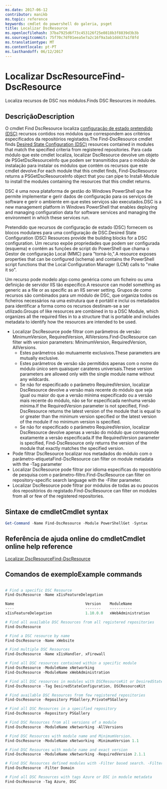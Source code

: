 ```yaml
---
ms.date: 2017-06-12
contributor: manikb
ms.topic: reference
keywords: cmdlet do powershell do galeria, psget
title: Localizar DscResource
ms.openlocfilehash: 37ba7925d6f73c453126f25e0818b3f8839d3b3b
ms.sourcegitcommit: 75f70c7df01eea5e7a2c16f9a3ab1dd437a1f8fd
ms.translationtype: MT
ms.contentlocale: pt-PT
ms.lasthandoff: 06/12/2017
---
```

# <a name="find-dscresource"></a><span data-ttu-id="191fa-103">Localizar DscResource</span><span class="sxs-lookup"><span data-stu-id="191fa-103">Find-DscResource</span></span>

<span data-ttu-id="191fa-104">Localiza recursos de DSC nos módulos.</span><span class="sxs-lookup"><span data-stu-id="191fa-104">Finds DSC Resources in modules.</span></span>

## <a name="description"></a><span data-ttu-id="191fa-105">Descrição</span><span class="sxs-lookup"><span data-stu-id="191fa-105">Description</span></span>

<span data-ttu-id="191fa-106">O cmdlet Find DscResource localiza [configuração de estado pretendido (DSC)](https://msdn.microsoft.com/en-us/PowerShell/dsc/overview) recursos contidos nos módulos que correspondem aos critérios especificados da repositórios registados.</span><span class="sxs-lookup"><span data-stu-id="191fa-106">The Find-DscResource cmdlet finds [Desired State Configuration (DSC)](https://msdn.microsoft.com/en-us/PowerShell/dsc/overview) resources contained in modules that match the specified criteria from registered repositories.</span></span>
<span data-ttu-id="191fa-107">Para cada módulo que este cmdlet localiza, localizar DscResource devolve um objeto de PSGetDscResourceInfo que podem ser transmitidos para o módulo de instalação para instalar os módulos que contém os recursos que este cmdlet devolve.</span><span class="sxs-lookup"><span data-stu-id="191fa-107">For each module that this cmdlet finds, Find-DscResource returns a PSGetDscResourceInfo object that you can pipe to Install-Module to install the modules containing the resources that this cmdlet returns.</span></span>

<span data-ttu-id="191fa-108">DSC é uma nova plataforma de gestão do Windows PowerShell que lhe permite implementar e gerir dados de configuração para os serviços de software e gerir o ambiente em que estes serviços são executados.</span><span class="sxs-lookup"><span data-stu-id="191fa-108">DSC is a new management platform in Windows PowerShell that enables deploying and managing configuration data for software services and managing the environment in which these services run.</span></span>

<span data-ttu-id="191fa-109">Pretendido que recursos de configuração de estado (DSC) fornecem os blocos modulares para uma configuração de DSC.</span><span class="sxs-lookup"><span data-stu-id="191fa-109">Desired State Configuration (DSC) Resources provide the building blocks for a DSC configuration.</span></span> <span data-ttu-id="191fa-110">Um recurso expõe propriedades que podem ser configurada (esquema) e contém as funções de script do PowerShell que chama o Gestor de configuração Local (MMC) para "torná-lo,".</span><span class="sxs-lookup"><span data-stu-id="191fa-110">A resource exposes properties that can be configured (schema) and contains the PowerShell script functions that the Local Configuration Manager (LCM) calls to "make it so".</span></span>

<span data-ttu-id="191fa-111">Um recurso pode modelo algo como genérica como um ficheiro ou uma definição de servidor IIS tão específico.</span><span class="sxs-lookup"><span data-stu-id="191fa-111">A resource can model something as generic as a file or as specific as an IIS server setting.</span></span> <span data-ttu-id="191fa-112">Grupos de como recursos são combinados para um módulo de DSC, que organiza todos os ficheiros necessários na uma estrutura que é portátil e inclui os metadados para identificar a forma como os recursos destinam-se a ser utilizado.</span><span class="sxs-lookup"><span data-stu-id="191fa-112">Groups of like resources are combined in to a DSC Module, which organizes all the required files in to a structure that is portable and includes metadata to identify how the resources are intended to be used.</span></span>

- <span data-ttu-id="191fa-113">Localizar DscResource pode filtrar com parâmetros de versão: MinimumVersion, RequiredVersion, AllVersions.</span><span class="sxs-lookup"><span data-stu-id="191fa-113">Find-DscResource can filter with version parameters: MinimumVersion, RequiredVersion, AllVersions.</span></span>
  - <span data-ttu-id="191fa-114">Estes parâmetros são mutuamente exclusivos.</span><span class="sxs-lookup"><span data-stu-id="191fa-114">These parameters are mutually exclusive.</span></span>
  - <span data-ttu-id="191fa-115">Estes parâmetros de versão são permitidos apenas com o nome do módulo único sem quaisquer carateres universais.</span><span class="sxs-lookup"><span data-stu-id="191fa-115">These version parameters are allowed only with the single module name without any wildcards.</span></span>
  - <span data-ttu-id="191fa-116">Se não for especificado o parâmetro RequiredVersion, localizar DscResource devolve a versão mais recente do módulo que seja igual ou maior do que a versão mínima especificado ou a versão mais recente do módulo, não se for especificada nenhuma versão mínima.</span><span class="sxs-lookup"><span data-stu-id="191fa-116">If the RequiredVersion parameter is not specified, Find-DscResource returns the latest version of the module that is equal to or greater than the minimum version specified or the latest version of the module if no minimum version is specified.</span></span>
  - <span data-ttu-id="191fa-117">Se não for especificado o parâmetro RequiredVersion, localizar DscResource devolve apenas a versão do módulo que corresponde exatamente a versão especificada.</span><span class="sxs-lookup"><span data-stu-id="191fa-117">If the RequiredVersion parameter is specified, Find-DscResource only returns the version of the module that exactly matches the specified version.</span></span>
- <span data-ttu-id="191fa-118">Pode filtrar DscResource localizar nos metadados do módulo com o parâmetro-etiqueta</span><span class="sxs-lookup"><span data-stu-id="191fa-118">Find-DscResource can filter on module metadata with the -Tag parameter</span></span>
- <span data-ttu-id="191fa-119">Localizar DscResource pode filtrar por idioma específicas do repositório de pesquisa com o parâmetro-filtro.</span><span class="sxs-lookup"><span data-stu-id="191fa-119">Find-DscResource can filter on repository-specific search language with the -Filter parameter.</span></span>
- <span data-ttu-id="191fa-120">Localizar DscResource pode filtrar por módulos de todas as ou poucos dos repositórios do registado.</span><span class="sxs-lookup"><span data-stu-id="191fa-120">Find-DscResource can filter on modules from all or few of the registered repositories.</span></span>

## <a name="cmdlet-syntax"></a><span data-ttu-id="191fa-121">Sintaxe de cmdlet</span><span class="sxs-lookup"><span data-stu-id="191fa-121">Cmdlet syntax</span></span>
```powershell
Get-Command -Name Find-DscResource -Module PowerShellGet -Syntax
```

## <a name="cmdlet-online-help-reference"></a><span data-ttu-id="191fa-122">Referência de ajuda online do cmdlet</span><span class="sxs-lookup"><span data-stu-id="191fa-122">Cmdlet online help reference</span></span>

[<span data-ttu-id="191fa-123">Localizar DscResource</span><span class="sxs-lookup"><span data-stu-id="191fa-123">Find-DscResource</span></span>](http://go.microsoft.com/fwlink/?LinkId=517196)

## <a name="example-commands"></a><span data-ttu-id="191fa-124">Comandos de exemplo</span><span class="sxs-lookup"><span data-stu-id="191fa-124">Example commands</span></span>
```powershell

# Find a specific DSC Resource
Find-DscResource -Name xIisFeatureDelegation

Name                                Version    ModuleName                          Repository
----                                -------    ----------                          ----------
xIisFeatureDelegation               1.10.0.0   xWebAdministration                  PSGallery

# Find all available DSC Resources from all registered repositories
Find-DscResource

# Find a DSC resource by name
Find-DscResource -Name xWebsite

# Find multiple DSC Resources
Find-DscResource -Name xIisHandler, xFirewall

# Find all DSC resources contained within a specific module
Find-DscResource -ModuleName xNetworking
Find-DscResource -ModuleName xWebAdministration

# Find all DSC resources in modules with DSCResourceKit or DesiredStateConfiguration
Find-DscResource -Tag DesiredStateConfiguration, DSCResourceKit

# Find available DSC Resources from few registered repositories
Find-DscResource -Repository PSGallery,PrivatePSGallery

# Find all DSC Resources in a specified repository
Find-DscResource -Repository PSGallery

# Find DSC Resources from all versions of a module
Find-DscResource -ModuleName xNetworking -AllVersions

# Find DSC Resources with module name and MinimumVersion.
Find-DscResource -ModuleName xNetworking -MinimumVersion 1.1

# Find DSC Resources with module name and exact version
Find-DscResource -ModuleName xNetworking -RequiredVersion 2.1.1

# Find DSC Resources defined modules with -Filter based search. -Filter searches in description and module names
Find-DscResource -Filter Domain

# Find all DSC Resources with tags Azure or DSC in module metadata
Find-DscResource -Tag Azure, DSC

```

